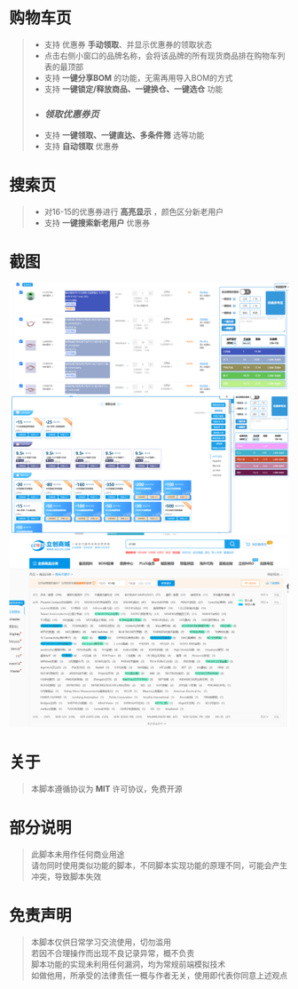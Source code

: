 
# 购物车页

> - 支持 优惠券 __手动领取__、并显示优惠券的领取状态
> - 点击右侧小窗口的品牌名称，会将该品牌的所有现货商品排在购物车列表的最顶部
> - 支持 __一键分享BOM__ 的功能，无需再用导入BOM的方式
> - 支持 __一键锁定/释放商品、一键换仓、一键选仓__ 功能
> - ### _领取优惠券页_
> - 支持 __一键领取、一键直达、多条件筛__ 选等功能
> - 支持 __自动领取__ 优惠券


# 搜索页

> - 对16-15的优惠券进行 __高亮显示__ ，颜色区分新老用户
> - 支持 __一键搜索新老用户__ 优惠券

# 截图

![购物车页](/assets/cart_page.png)
![优惠券页](/assets/coupon_page.png)
![搜索页](/assets/search_page.png)

# 关于

> 本脚本遵循协议为 __MIT__ 许可协议，免费开源

# 部分说明

>此脚本未用作任何商业用途  
>请勿同时使用类似功能的脚本，不同脚本实现功能的原理不同，可能会产生冲突，导致脚本失效  

# 免责声明

>本脚本仅供日常学习交流使用，切勿滥用  
>若因不合理操作而出现不良记录异常，概不负责  
>脚本功能的实现未利用任何漏洞，均为常规前端模拟技术  
>如做他用，所承受的法律责任一概与作者无关，使用即代表你同意上述观点

